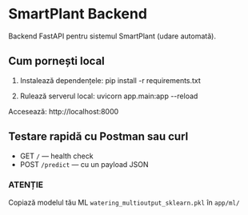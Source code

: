# SmartPlant Backend

Backend FastAPI pentru sistemul SmartPlant (udare automată).

## Cum pornești local

1. Instalează dependențele:
   pip install -r requirements.txt

2. Rulează serverul local:
   uvicorn app.main:app --reload

Accesează: http://localhost:8000

## Testare rapidă cu Postman sau curl
- GET `/` — health check
- POST `/predict` — cu un payload JSON

### ATENȚIE
Copiază modelul tău ML `watering_multioutput_sklearn.pkl` în `app/ml/`
